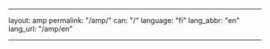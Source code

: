 ---

layout: amp
permalink: "/amp/"
can: "/"
language: "fi"
lang_abbr: "en"
lang_url: "/amp/en"

---